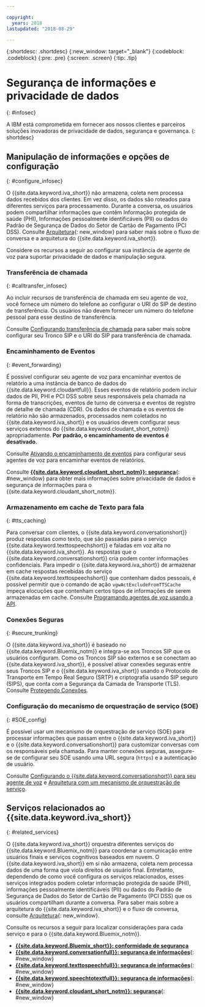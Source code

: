 ```yaml
---

copyright:
  years: 2018
lastupdated: "2018-08-29"

---
```


{:shortdesc: .shortdesc}
{:new_window: target="_blank"}
{:codeblock: .codeblock}
{:pre: .pre}
{:screen: .screen}
{:tip: .tip}


# Segurança de informações e privacidade de dados
{: #infosec}

A IBM está comprometida em fornecer aos nossos clientes e parceiros soluções inovadoras de privacidade de dados, segurança e governança.
{: shortdesc}

## Manipulação de informações e opções de configuração
{: #configure_infosec}

O {{site.data.keyword.iva_short}} não armazena, coleta nem processa dados recebidos dos clientes. Em vez disso, os dados são roteados para diferentes serviços para processamento. Durante a conversa, os usuários podem compartilhar informações que contêm Informação protegida de saúde (PHI), Informações pessoalmente identificáveis (PII) ou dados do Padrão de Segurança de Dados do Setor de Cartão de Pagamento (PCI DSS). Consulte [Arquitetura](about.html#architecture){: new_window} para saber mais sobre o fluxo de conversa e a arquitetura do {{site.data.keyword.iva_short}}.

Considere os recursos a seguir ao configurar sua instância de agente de voz para suportar privacidade de dados e manipulação segura.

### Transferência de chamada
{:  #calltransfer_infosec}

Ao incluir recursos de transferência de chamada em seu agente de voz, você fornece um número do telefone ao configurar o URI do SIP de destino de transferência. Os usuários não devem fornecer um número do telefone pessoal para esse destino de transferência.

Consulte [Configurando transferência de chamada](call-transfer.html) para saber mais sobre configurar seu Tronco SIP e o URI do SIP para transferência de chamada.

### Encaminhamento de Eventos
{: #event_forwarding}

É possível configurar seu agente de voz para encaminhar eventos de relatório a uma instância de banco de dados do {{site.data.keyword.cloudantfull}}. Esses eventos de relatório podem incluir dados de PII, PHI e PCI DSS sobre seus responsáveis pela chamada na forma de transcrições, eventos de turno de conversa e eventos de registro de detalhe de chamada (CDR). Os dados de chamada e os eventos de relatório não são armazenados, processados nem coletados no {{site.data.keyword.iva_short}} e os usuários devem configurar seus serviços externos do {{site.data.keyword.cloudant_short_notm}} apropriadamente. **Por padrão, o encaminhamento de eventos é desativado.**

Consulte [Ativando o encaminhamento de eventos](event-forwarding.html) para configurar seus agentes de voz para encaminhar eventos de relatórios.

Consulte [**{{site.data.keyword.cloudant_short_notm}}: segurança**](../Cloudant/offerings/security.html#security){: #new_window} para obter mais informações sobre privacidade de dados e segurança de informações para o {{site.data.keyword.cloudant_short_notm}}.

### Armazenamento em cache de Texto para fala
{: #tts_caching}

Para conversar com clientes, o {{site.data.keyword.conversationshort}} produz respostas como texto, que são passadas para o serviço {{site.data.keyword.texttospeechshort}} e faladas em voz alta no {{site.data.keyword.iva_short}}. As respostas que o {{site.data.keyword.conversationshort}}
cria podem conter informações confidenciais. Para impedir o {{site.data.keyword.iva_short}} de armazenar em cache respostas recebidas do serviço {{site.data.keyword.texttospeechshort}} que contenham dados pessoais, é possível permitir que o comando de ação `vgwActExcludeFromTTSCache` impeça elocuções que contenham certos tipos de informações de serem armazenadas em cache. Consulte [Programando agentes de voz usando a API](api.html#action-sequencess).

### Conexões Seguras
{: #secure_trunking}

O {{site.data.keyword.iva_short}} é baseado no {{site.data.keyword.Bluemix_notm}} e integra-se aos Troncos SIP que os usuários configuram. Como os Troncos SIP são externos e se conectam ao {{site.data.keyword.iva_short}}, é possível ativar conexões seguras entre seus Troncos SIP e o {{site.data.keyword.iva_short}} usando o Protocolo de Transporte em Tempo Real Seguro (SRTP) e criptografia usando SIP seguro (SIPS), que conta com a Segurança da Camada de Transporte (TLS). Consulte [Protegendo Conexões](secure-trunking.html).

### Configuração do mecanismo de orquestração de serviço (SOE)
{: #SOE_config}

É possível usar um mecanismo de orquestração de serviço (SOE) para processar informações que passam entre o {{site.data.keyword.iva_short}} e o {{site.data.keyword.conversationshort}} para customizar conversas com os responsáveis pela chamada. Para manter conexões seguras, assegure-se de configurar seu SOE usando uma URL segura (`https`) e a autenticação de usuário.

Consulte [Configurando o {{site.data.keyword.conversationshort}} para seu agente de voz](managing.html#conversation_va) e [Arquitetura com um mecanismo de orquestração de serviço](about.html#arch-soe).

## Serviços relacionados ao {{site.data.keyword.iva_short}}
{: #related_services}

O {{site.data.keyword.iva_short}} orquestra diferentes serviços do {{site.data.keyword.Bluemix_notm}} para coordenar a comunicação entre usuários finais e serviços cognitivos baseados em nuvem. O {{site.data.keyword.iva_short}} em si não armazena, coleta nem processa dados de uma forma que viola direitos de usuário final. Entretanto, dependendo de como você configura os serviços relacionados, esses serviços integrados podem coletar informação protegida de saúde (PHI), informações pessoalmente identificáveis (PII) ou dados do Padrão de Segurança de Dados do Setor de Cartão de Pagamento (PCI DSS) que os usuários compartilham durante a conversa. Para saber mais sobre a arquitetura do {{site.data.keyword.iva_short}} e o fluxo de conversa, consulte [Arquitetura](about.html#architecture){: new_window}.

Consulte os recursos a seguir para localizar considerações para cada serviço e para o {{site.data.keyword.Bluemix_notm}}.

  * [**{{site.data.keyword.Bluemix_short}}: conformidade de segurança**](../../security/compliance.html)
  * [**{{site.data.keyword.conversationfull}}: segurança de informações**](../conversation/information-security.html){: #new_window}
  * [**{{site.data.keyword.texttospeechfull}}: segurança de informações**](../text-to-speech/information-security.html){: #new_window}
  * [**{{site.data.keyword.speechtotextfull}}: segurança de informações**](../speech-to-text/information-security.html){: #new_window}
  * [**{{site.data.keyword.cloudant_short_notm}}: segurança**](../Cloudant/offerings/security.html#security){: #new_window}
